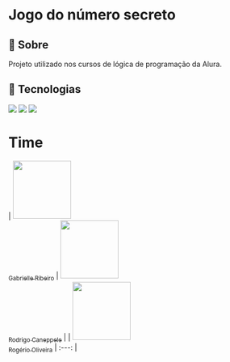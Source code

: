 <h1>Jogo do número secreto</h1>

<h2>🔖 Sobre</h2>
<p>Projeto utilizado nos cursos de lógica de programação da Alura.</p>

## 🚀 Tecnologias
<div>
  <img src="https://img.shields.io/badge/HTML-239120?style=for-the-badge&logo=html5&logoColor=white">
  <img src="https://img.shields.io/badge/CSS-239120?&style=for-the-badge&logo=css3&logoColor=white">
  <img src="https://img.shields.io/badge/JavaScript-F7DF1E?style=for-the-badge&logo=javascript&logoColor=black">
</div>

# Time

| [<img loading="lazy" src="https://avatars.githubusercontent.com/u/33001620?v=4" width=115><br><sub>Gabrielle Ribeiro</sub>](https://github.com/gabrielle-ribeiro) |  [<img loading="lazy" src="https://avatars.githubusercontent.com/u/522931?v=4" width=115><br><sub>Rodrigo Caneppele</sub>](https://github.com/rcaneppele) |
| [<img loading="lazy" src="https://avatars.githubusercontent.com/u/82901003?u=fdc53e6a7dda34ca4ab977a3f927e10a72af9a25&amp;v=4" width=115><br><sub>Rogério Oliveira</sub>](https://github.com/New-Masster) | :---: |
